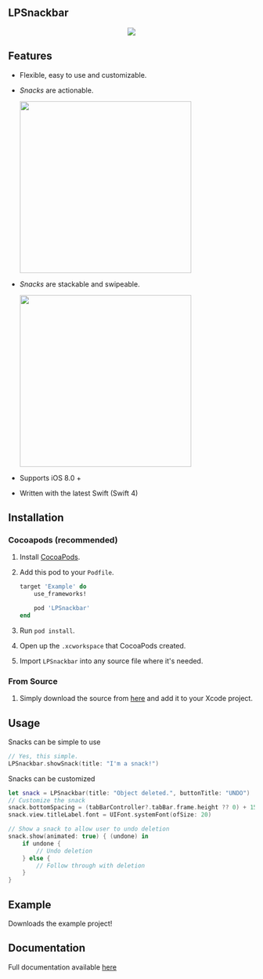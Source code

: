 ## LPSnackbar


<p align="center">
<img src="https://raw.githubusercontent.com/luispadron/LPSnackbar/master/.github/Screen1.png"/>  
</p>

## Features 

- Flexible, easy to use and customizable.
- _Snacks_ are actionable.
	
	<img src="https://raw.githubusercontent.com/luispadron/LPSnackbar/master/.github/Demo1.gif" width="350"/>  
	
- _Snacks_ are stackable and swipeable.
	
	<img src="https://raw.githubusercontent.com/luispadron/LPSnackbar/master/.github/Demo2.gif" width="350"/>  

- Supports iOS 8.0 +
- Written with the latest Swift (Swift 4)

## Installation

### Cocoapods (recommended)

1. Install [CocoaPods](https://cocoapods.org).
2. Add this pod to your `Podfile`.

	```ruby
	target 'Example' do
		use_frameworks!

		pod 'LPSnackbar'
	end
	```
3. Run `pod install`.
4. Open up the `.xcworkspace` that CocoaPods created.
5. Import `LPSnackbar` into any source file where it's needed.

### From Source

1. Simply download the source from [here](https://github.com/luispadron/LPSnackbar/tree/master/LPSnackbar) and add it to your Xcode project.


## Usage

Snacks can be simple to use

```swift
// Yes, this simple.
LPSnackbar.showSnack(title: "I'm a snack!")
```

Snacks can be customized

```swift
let snack = LPSnackbar(title: "Object deleted.", buttonTitle: "UNDO")
// Customize the snack
snack.bottomSpacing = (tabBarController?.tabBar.frame.height ?? 0) + 15
snack.view.titleLabel.font = UIFont.systemFont(ofSize: 20)

// Show a snack to allow user to undo deletion
snack.show(animated: true) { (undone) in
    if undone {
		// Undo deletion
    } else {
		// Follow through with deletion
    }
}
```

## Example

Downloads the example project!

## Documentation

Full documentation available [here](#)
